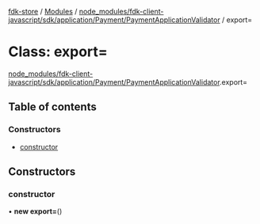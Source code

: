 [fdk-store](../README.md) / [Modules](../modules.md) / [node\_modules/fdk-client-javascript/sdk/application/Payment/PaymentApplicationValidator](../modules/node_modules_fdk_client_javascript_sdk_application_Payment_PaymentApplicationValidator.md) / export=

# Class: export=

[node_modules/fdk-client-javascript/sdk/application/Payment/PaymentApplicationValidator](../modules/node_modules_fdk_client_javascript_sdk_application_Payment_PaymentApplicationValidator.md).export=

## Table of contents

### Constructors

- [constructor](node_modules_fdk_client_javascript_sdk_application_Payment_PaymentApplicationValidator.export_-1.md#constructor)

## Constructors

### constructor

• **new export=**()
